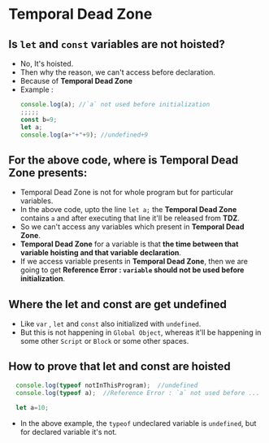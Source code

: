 # Temporal Dead Zone
## Is `let` and `const` variables are not hoisted?
- No, It's hoisted.
- Then why the reason, we can't access before declaration.
- Because of **Temporal Dead Zone**
- Example :
    ```js
    console.log(a); //`a` not used before initialization
    ;;;;;
    const b=9;
    let a;
    console.log(a+"+"+9); //undefined+9
    ```
## For the above code, where is Temporal Dead Zone presents:
- Temporal Dead Zone is not for whole program but for particular variables.
- In the above code, upto the line `let a;` the **Temporal Dead Zone** contains `a` and after executing that line it'll be released from **TDZ**.
- So we can't access any variables which present in **Temporal Dead Zone**.
- **Temporal Dead Zone** for a variable is that **the time between that variable hoisting and that variable declaration**.
- If we access variable presents in **Temporal Dead Zone**, then we are going to get **Reference Error : `variable` should not be used before initialization**.

## Where the let and const are get undefined
- Like `var` , `let` and `const` also initialized with `undefined`.
- But this is not happening in `Global Object`, whereas it'll be happening in some other `Script` or `Block` or some other spaces.

## How to prove that let and const are hoisted

```js
  console.log(typeof notInThisProgram);  //undefined
  console.log(typeof a);  //Reference Error : `a` not used before ...
  
  let a=10;
```

- In the above example, the `typeof` undeclared variable is `undefined`, but for declared variable it's not.
